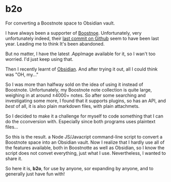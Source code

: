 # b2o
For converting a Boostnote space to Obsidian vault.

I have always been a supporter of [Boostnoe](https://boostnote.io/). Unfortunately, very unfortunately indeed, their [last commit on Github](https://github.com/BoostIO/BoostNote.next-local) seem to have been last year. Leading me to think It's been abandoned.

But no matter, I have the latest .AppImage available for it, so I wan't too worried. I'd just keep using that.

Then I recently learnt of [Obsidian](https://obsidian.md/). And after trying it out, all I could think was "OH, my..."

So I was more than halfway sold on the idea of using it instead of Boostnote. Unfortunately, my Boostnote note collection is quite large, weighing in at around ±4000+ notes. So after some searching and investigating some more, I  found that it supports plugins, so has an API, and *best* of all, it is also plain markdown files, with plain attachmets.

So I decided to make it a challenge for myself to code something that I can  do the cconversion with. Especially since both programs uses plaintext files...

So this is the result. a Node JS/Javacript command-line script to convert a Boostnote space into an Obsidian vault. Now I realize that I hardly use all of the features available, both in Boostnotte as well as Obsidian, so I know the script does not convet everything, just what I use. Nevertheless, I wanted to share it.

So here it is, **b2o**, for use by anyone, sor expanding by anyone, and to generally just have fun with!
